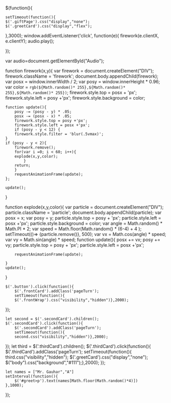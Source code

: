 

$(function(){

    setTimeout(function(){
    $('.giftPage').css("display","none");
    $('.greetCard').css("display","flex");
},3000);
window.addEventListener('click', function(e){
    firework(e.clientX, e.clientY);
audio.play();
    
});

var audio=document.getElementById("Audio");


function firework(x,y){
    var firework = document.createElement("DIV");
    firework.className = 'firework';
    document.body.appendChild(firework);
    var posx = window.innerWidth / 2;
    var posy = window.innerHeight * 0.96;
   var color = `rgb(${Math.random()* 255},${Math.random()* 255},${Math.random()* 255})`;
    firework.style.top = posx + 'px';
    firework.style.left = posy +'px';
    firework.style.background = color;
    
    
    function update(){
        posy -= (posy - y) * .05;
        posx -= (posx - x) * .05;
        firework.style.top = posy +'px';
        firework.style.left = posx +'px';
        if (posy - y < 12) {
        firework.style.filter = 'blur(.5vmax)';
    }
    if (posy - y < 2){
        firework.remove();
        for(var i =0; i < 60; i++){
        explode(x,y,color);
            }
        return;
        }
        requestAnimationFrame(update);
    };
    
    update();
}

function explode(x,y,color){
    var particle = document.createElement("DIV");
    particle.className = 'particle';
    document.body.appendChild(particle);
    var posx = x;
    var posy = y;
    particle.style.top = posy + 'px';
    particle.style.left = posx +'px';
    particle.style.background = color;
    var angle = Math.random() * Math.PI * 2;
    var speed = Math.floor(Math.random() *  (6-4) + 4 );
    setTimeout(()=> {particle.remove()}, 500);
    var vx = Math.cos(angle) * speed;
    var vy = Math.sin(angle) * speed;
    function update(){
        posx += vx;
        posy += vy;
        particle.style.top = posy + 'px';
        particle.style.left = posx +'px';
        
        requestAnimationFrame(update);
        
    }
    update();
}
        
    $('.button').click(function(){
        $('.frontCard').addClass('pageTurn');
        setTimeout(function(){
        $('.frontWrap').css("visibility","hidden")},2000);
});
    
    let second = $('.secondCard').children();
    $('.secondCard').click(function(){
        $('.secondCard').addClass('pageTurn');
        setTimeout(function(){
        second.css("visibility","hidden")},2000);
});
    let third = $('.thirdCard').children();
    $('.thirdCard').click(function(){
        $('.thirdCard').addClass('pageTurn');
        setTimeout(function(){
        third.css("visibility","hidden");
        $('.greetCard').css("display","none");    
        $("body").css("background","#111");},2000);
});
    
    let names = ["Mr. Gauhar","A"]
    setInterval(function(){
        $('#greet>p').text(names[Math.floor(Math.random()*4)])
    },1000);
});
